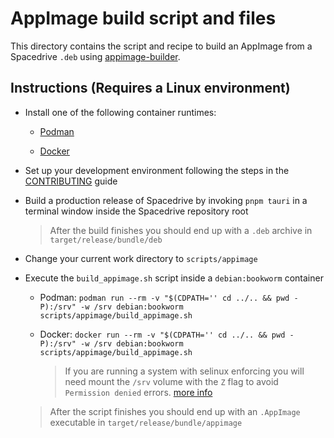 # AppImage build script and files

This directory contains the script and recipe to build an AppImage from a Spacedrive `.deb` using [appimage-builder](https://appimage-builder.readthedocs.io/en/latest/index.html).

## Instructions (Requires a Linux environment)

- Install one of the following container runtimes:

  - [Podman](https://podman.io/docs/installation#installing-on-linux)

  - [Docker](https://docs.docker.com/engine/install/#supported-platforms)

- Set up your development environment following the steps in the [CONTRIBUTING](../../CONTRIBUTING.md) guide

- Build a production release of Spacedrive by invoking `pnpm tauri` in a terminal window inside the Spacedrive repository root

  > After the build finishes you should end up with a `.deb` archive in `target/release/bundle/deb`

- Change your current work directory to `scripts/appimage`

- Execute the `build_appimage.sh` script inside a `debian:bookworm` container

  - Podman: `podman run --rm -v "$(CDPATH='' cd ../.. && pwd -P):/srv" -w /srv debian:bookworm scripts/appimage/build_appimage.sh`

  - Docker: `docker run --rm -v "$(CDPATH='' cd ../.. && pwd -P):/srv" -w /srv debian:bookworm scripts/appimage/build_appimage.sh`

    > If you are running a system with selinux enforcing you will need mount the `/srv` volume with the `Z` flag to avoid `Permission denied` errors. [more info](https://docs.podman.io/en/latest/markdown/podman-run.1.html#volume-v-source-volume-host-dir-container-dir-options)

  > After the script finishes you should end up with an `.AppImage` executable in `target/release/bundle/appimage`
